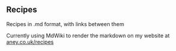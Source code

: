 ## Recipes

Recipes in .md format, with links between them

Currently using MdWiki to render the markdown on my website at [aney.co.uk/recipes](http://www.aney.co.uk/recipes)

